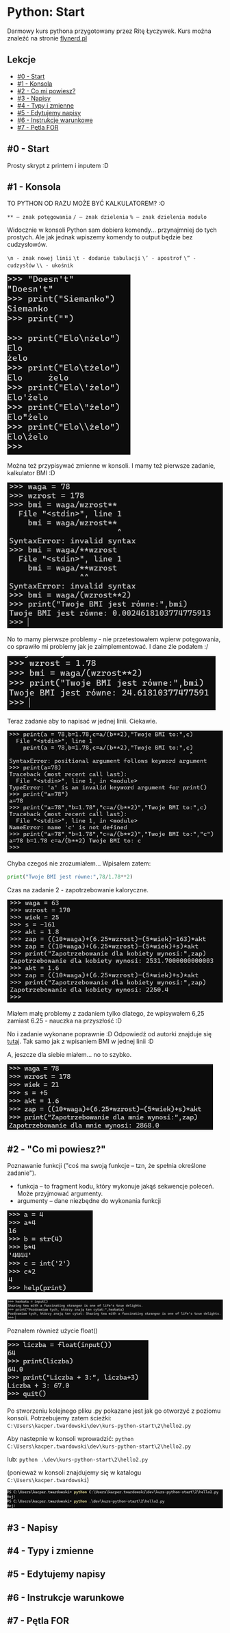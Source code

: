 # Python: Start
 Darmowy kurs pythona przygotowany przez Ritę Łyczywek. Kurs można znaleźć na stronie [flynerd.pl](https://www.flynerd.pl/2016/12/python-start.html)

## Lekcje
* [#0 - Start](#0---start)
* [#1 - Konsola](#1---konsola)
* [#2 - Co mi powiesz?](#2---co-mi-powiesz)
* [#3 - Napisy](#3---napisy)
* [#4 - Typy i zmienne](#4---typy-i-zmienne)
* [#5 - Edytujemy napisy](#5---edytujemy-napisy)
* [#6 - Instrukcje warunkowe](#6---instrukcje-warunkowe)
* [#7 - Pętla FOR](#7---pętla-for)

## #0 - Start
Prosty skrypt z printem i inputem :D

## #1 - Konsola
TO PYTHON OD RAZU MOŻE BYĆ KALKULATOREM? :O

`** – znak potęgowania`
`/ – znak dzielenia`
`% – znak dzielenia modulo`

Widocznie w konsoli Python sam dobiera komendy... przynajmniej do tych prostych.
Ale jak jednak wpiszemy komendy to output będzie bez cudzysłowów.

`\n - znak nowej linii`
`\t - dodanie tabulacji`
`\’ - apostrof`
`\” - cudzysłów`
`\\ - ukośnik`

![Konsola](./img/ss1.png)

Można też przypisywać zmienne w konsoli. I mamy też pierwsze zadanie, kalkulator BMI :D

![BMI](./img/ss2.png)

No to mamy pierwsze problemy - nie przetestowałem wpierw potęgowania, co sprawiło mi problemy jak je zaimplementować. I dane źle podałem :/

![BMI2](./img/ss3.png)

Teraz zadanie aby to napisać w jednej linii. Ciekawie.

![BMI3](./img/ss4.png)

Chyba czegoś nie zrozumiałem... Wpisałem zatem:

```python
print("Twoje BMI jest równe:",78/1.78**2)
```

Czas na zadanie 2 - zapotrzebowanie kaloryczne.

![PPM](./img/ss5.png)

Miałem małę problemy z zadaniem tylko dlatego, że wpisywałem 6,25 zamiast 6.25 - nauczka na przyszłość :D

No i zadanie wykonane poprawnie :D Odpowiedź od autorki znajduje się [tutaj](https://github.com/ritaly/python-1-zabawy-w-konsoli/blob/master/Odpowiedzi/2.py). 
Tak samo jak z wpisaniem BMI w jednej linii :D

A, jeszcze dla siebie miałem... no to szybko.

![PPM2](./img/ss6.png)

## #2 - "Co mi powiesz?"
Poznawanie funkcji ("coś ma swoją funkcje – tzn, że spełnia określone zadanie").
* funkcja – to fragment kodu, który wykonuje jakąś sekwencje poleceń. Może przyjmować argumenty.
* argumenty – dane niezbędne do wykonania funkcji

![Funkcje](./img/ss7.png)

![Herbata](./img/ss8.png)

Poznałem również użycie float()

![Float](./img/ss9.png)

Po stworzeniu kolejnego pliku .py pokazane jest jak go otworzyć z poziomu konsoli. Potrzebujemy zatem ścieżki:
`C:\Users\kacper.twardowski\dev\kurs-python-start\2\hello2.py`

Aby nastepnie w konsoli wprowadzić:
`python C:\Users\kacper.twardowski\dev\kurs-python-start\2\hello2.py`

lub: 
`python .\dev\kurs-python-start\2\hello2.py` 

(ponieważ w konsoli znajdujemy się w katalogu `C:\Users\kacper.twardowski`)

![Skrypt](./img/ss10.png)
## #3 - Napisy


## #4 - Typy i zmienne


## #5 - Edytujemy napisy


## #6 - Instrukcje warunkowe


## #7 - Pętla FOR
